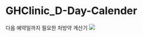 # GHClinic_D-Day-Calender
다음 예약일까지 필요한 처방약 계산기
<img src="https://capsule-render.vercel.app/api?type=slice&color=#9CB4CD&height=300&section=header&text=Noh%20Seung%20Jun&fontSize=90" />
